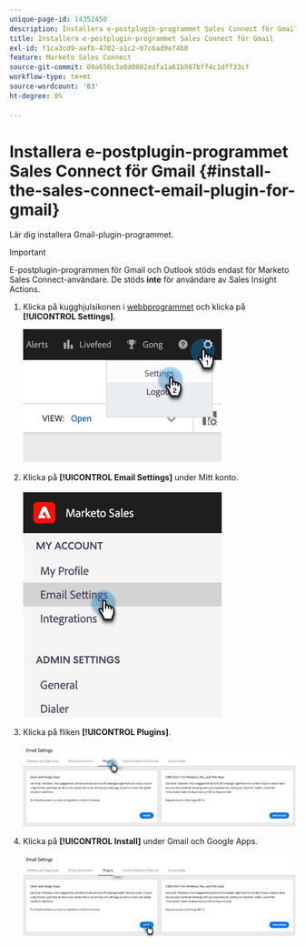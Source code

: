 ```yaml
---
unique-page-id: 14352450
description: Installera e-postplugin-programmet Sales Connect för Gmail - Marketo Docs - produktdokumentation
title: Installera e-postplugin-programmet Sales Connect för Gmail
exl-id: f1ca3cd9-aafb-4782-a1c2-07c6ad9ef4b0
feature: Marketo Sales Connect
source-git-commit: 09a656c3a0d0002edfa1a61b987bff4c1dff33cf
workflow-type: tm+mt
source-wordcount: '83'
ht-degree: 0%

---
```


# Installera e-postplugin-programmet Sales Connect för Gmail {#install-the-sales-connect-email-plugin-for-gmail}

Lär dig installera Gmail-plugin-programmet.

>[!IMPORTANT]
>
>E-postplugin-programmen för Gmail och Outlook stöds endast för Marketo Sales Connect-användare. De stöds **inte** för användare av Sales Insight Actions.

1. Klicka på kugghjulsikonen i [webbprogrammet](https://toutapp.com/next#settings) och klicka på **[!UICONTROL Settings]**.

   ![](assets/install-the-sales-connect-email-plugin-for-gmail-1.png)

1. Klicka på **[!UICONTROL Email Settings]** under Mitt konto.

   ![](assets/install-the-sales-connect-email-plugin-for-gmail-2.png)

1. Klicka på fliken **[!UICONTROL Plugins]**.

   ![](assets/install-the-sales-connect-email-plugin-for-gmail-3.png)

1. Klicka på **[!UICONTROL Install]** under Gmail och Google Apps.

   ![](assets/install-the-sales-connect-email-plugin-for-gmail-4.png)
